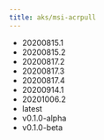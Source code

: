 ```yaml
---
title: aks/msi-acrpull
---
```

- 20200815.1
- 20200815.2
- 20200817.2
- 20200817.3
- 20200817.4
- 20200914.1
- 20201006.2
- latest
- v0.1.0-alpha
- v0.1.0-beta
